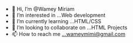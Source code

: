 - 👋 Hi, I’m @Wamey Miriam
- 👀 I’m interested in ...Web development   
- 🌱 I’m currently learning ...HTML/CSS
- 💞️ I’m looking to collaborate on ...HTML Projects
- 📫 How to reach me ...wameymimi@gmail.com

<!---
Wameymimi/Wameymimi is a ✨ special ✨ repository because its `README.md` (this file) appears on your GitHub profile.
You can click the Preview link to take a look at your changes.
--->
